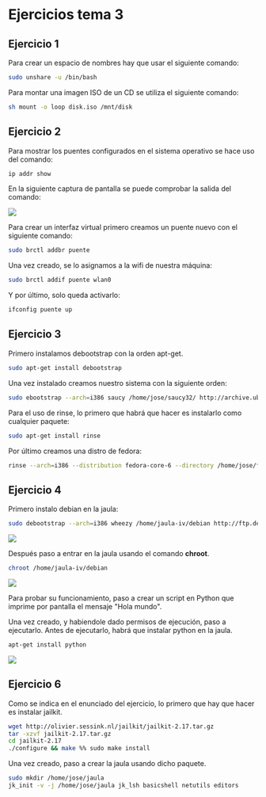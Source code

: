 # Ejercicios tema 3

## Ejercicio 1

Para crear un espacio de nombres hay que usar el siguiente comando:

```sh
sudo unshare -u /bin/bash
```

Para montar una imagen ISO de un CD se utiliza el siguiente comando:

```sh
sh mount -o loop disk.iso /mnt/disk
```


## Ejercicio 2

Para mostrar los puentes configurados en el sistema operativo se hace uso del comando:

```sh
ip addr show
```

En la siguiente captura de pantalla se puede comprobar la salida del comando:

![](http://fotos.subefotos.com/065cbc3435b6cba531d66218a33ed87bo.png)

Para crear un interfaz virtual primero creamos un puente nuevo con el siguiente comando:

```sh
sudo brctl addbr puente
```

Una vez creado, se lo asignamos a la wifi de nuestra máquina:

```sh
sudo brctl addif puente wlan0
```

Y por último, solo queda activarlo:

```sh
ifconfig puente up
```


## Ejercicio 3

Primero instalamos debootstrap con la orden apt-get.

```sh
sudo apt-get install debootstrap
```

Una vez instalado creamos nuestro sistema con la siguiente orden:

```sh
sudo ebootstrap --arch=i386 saucy /home/jose/saucy32/ http://archive.ubuntu.com/ubuntu
```

Para el uso de rinse, lo primero que habrá que hacer es instalarlo como cualquier paquete:

```sh
sudo apt-get install rinse
```

Por último creamos una distro de fedora:

```sh
rinse --arch=i386 --distribution fedora-core-6 --directory /home/jose/fedora
```


## Ejercicio 4

Primero instalo debian en la jaula:

```sh
sudo debootstrap --arch=i386 wheezy /home/jaula-iv/debian http://ftp.debian.org/debian/
```

![](http://fotos.subefotos.com/f098d924e52b35fe0a87904ddcfdbe88o.png)

Después paso a entrar en la jaula usando el comando **chroot**.

```sh
chroot /home/jaula-iv/debian
```

![](http://fotos.subefotos.com/1c5cef51353c9a85706f1c738dd3ca47o.png)

Para probar su funcionamiento, paso a crear un script en Python que imprime por pantalla el mensaje "Hola mundo".

Una vez creado, y habiendole dado permisos de ejecución, paso a ejecutarlo. Antes de ejecutarlo, habrá que instalar python en la jaula.

```sh
apt-get install python
```

![](http://fotos.subefotos.com/f7fde5a7516736bff70d96eb110c2024o.png)

## Ejercicio 6

Como se indica en el enunciado del ejercicio, lo primero que hay que hacer es instalar jailkit.

```sh
wget http://olivier.sessink.nl/jailkit/jailkit-2.17.tar.gz
tar -xzvf jailkit-2.17.tar.gz
cd jailkit-2.17
./configure && make %% sudo make install
```

Una vez creado, paso a crear la jaula usando dicho paquete.

```sh
sudo mkdir /home/jose/jaula
jk_init -v -j /home/jose/jaula jk_lsh basicshell netutils editors
```
